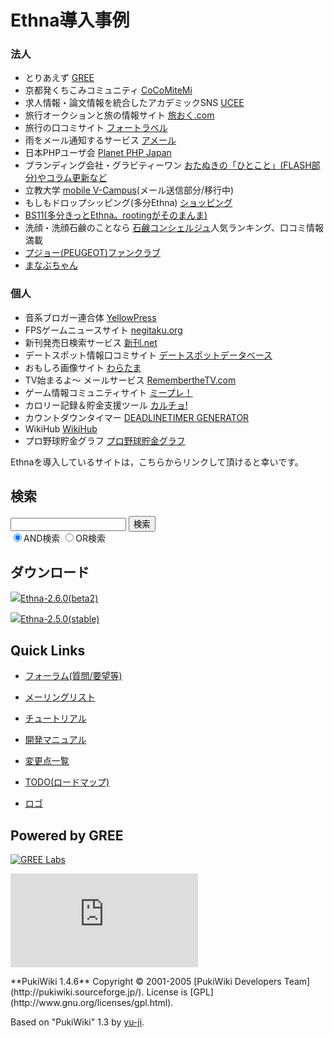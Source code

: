 # Ethna導入事例
### 法人 [](ethna-about-cases.html#seeef6b4 "seeef6b4")

- とりあえず [GREE](http://gree.jp/)
- 京都発くちこみコミュニティ [CoCoMiteMi](http://cocomitemi.jp/)
- 求人情報・論文情報を統合したアカデミックSNS [UCEE](http://ucee.jp/)
- 旅行オークションと旅の情報サイト [旅おく.com](http://www.tabioku.com/)
- 旅行の口コミサイト [フォートラベル](http://4travel.jp/)
- 雨をメール通知するサービス [アメール](http://amail.am/)
- 日本PHPユーザ会 [Planet PHP Japan](http://planet.php.gr.jp/)
- ブランディング会社・グラビティーワン [おたぬきの「ひとこと」(FLASH部分)やコラム更新など](http://www.gravity-one.co.jp/)
- 立教大学 [mobile V-Campus](http://m.rikkyo.ac.jp/)(メール送信部分/移行中)
- もしもドロップシッピング(多分Ethna) [ショッピング](http://www.moshimo.com/mds/?action_shop_index)
- [BS11(多分きっとEthna。rootingがそのまんま)](http://www.bs11.jp)
- 洗顔・洗顔石鹸のことなら [石鹸コンシェルジュ](http://www.sekken-soap.com/)人気ランキング、口コミ情報満載
- [プジョー(PEUGEOT)ファンクラブ](http://www.leclubpeugeot.jp/)
- [まなぶちゃん](http://www.manabuchan.jp/)

### 個人 [](ethna-about-cases.html#d389085e "d389085e")

- 音系ブロガー連合体 [YellowPress](http://techno.s59.xrea.com/users/)
- FPSゲームニュースサイト [negitaku.org](http://www.negitaku.org/)
- 新刊発売日検索サービス [新刊.net](http://sinkan.net/)
- デートスポット情報口コミサイト [デートスポットデータベース](http://datespot.web2.jp/)
- おもしろ画像サイト [わらたま](http://waratama.com/)
- TV始まるよ〜 メールサービス [RemembertheTV.com](http://rememberthetv.com/)
- ゲーム情報コミュニティサイト [ミープレ！](http://meetplay.net/)
- カロリー記録＆貯金支援ツール [カルチョ!](http://calcho.net/)
- カウントダウンタイマー [DEADLINETIMER GENERATOR](http://deadlinetimer.com/)
- WikiHub [WikiHub](http://wikihub.org/)
- プロ野球貯金グラフ [プロ野球貯金グラフ](http://chok.in/)

Ethnaを導入しているサイトは，こちらからリンクして頂けると幸いです。

<!-- ??END id:body -->
<!-- ??BEGIN id:summary --><!-- ??END id:note -->
<!-- ??BEGIN id:trackback -->
<!-- ?? END id:trackback --><!-- ?? END id:attach -->
<!-- ?? END id:summary -->
<!-- ??END id:content -->
<!-- ?? END id:wrap_content --><!-- ??sidebar?? ========================================================== -->
<!-- ??BEGIN id:wrap_sidebar -->

<!-- ??BEGIN id:search_form -->

## 検索

<form action="http://ethna.jp/index.php?cmd=search" method="post">
            <input type="hidden" name="encode_hint" value="??">
            <input type="text" name="word" value="" size="20">
            <input type="submit" value="検索"><br>
            <input type="radio" name="type" value="AND" checked id="and_search"><label for="and_search">AND検索</label>
            <input type="radio" name="type" value="OR" id="or_search"><label for="or_search">OR検索</label>
    </form>

<!-- END id:search_form -->
<!-- ??BEGIN id:download_link -->

## ダウンロード

[![](image/minilogo.gif)Ethna-2.6.0(beta2)](ethna-download.html)

[![](image/minilogo.gif)Ethna-2.5.0(stable)](ethna-download.html)

<!-- END id:download_link -->
<!-- ??BEGIN id:download_link -->

## Quick Links

- [フォーラム(質問/要望等)](ethna-community-forum.html)
- [メーリングリスト](http://ml.ethna.jp/mailman/listinfo/users)

- [チュートリアル](ethna-document-tutorial.html)
- [開発マニュアル](ethna-document-dev_guide.html)
- [変更点一覧](ethna-document-changes.html)

- [TODO(ロードマップ)](TODO.html)
- [ロゴ](ethna-logo.html)

<!-- END id:download_link -->
<!-- ??BEGIN id:search_form -->

## Powered by GREE

 [![GREE Labs](http://labs.gree.jp/image/greelabs_logo.gif)](http://labs.gree.jp/)

<!-- END id:search_form -->
 [![SourceForge.jp](http://sourceforge.jp/sflogo.php?group_id=1343)](http://sourceforge.jp/)

<!-- ??END id:sidebar -->
<!-- ??END id:wrap_sidebar -->
<!-- ??END id:main --><!-- ?? Footer ?? ========================================================== -->
<!-- ??BEGIN id:footer -->
<!-- ??BEGIN id:copyright --> **PukiWiki 1.4.6** Copyright © 2001-2005 [PukiWiki Developers Team](http://pukiwiki.sourceforge.jp/). License is [GPL](http://www.gnu.org/licenses/gpl.html).  
 Based on "PukiWiki" 1.3 by [yu-ji](http://factage.com/yu-ji/).
<!-- ??END id:copyright -->
<!-- ??END id:footer --><!-- ?? END ?? ============================================================= -->
<!-- ??END id:wrapper -->

